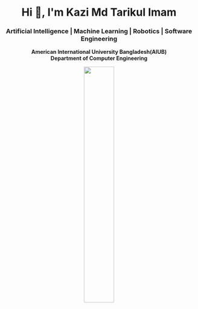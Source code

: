 <h1 align="center">Hi 👋, I'm Kazi Md Tarikul Imam</h1>
<h3 align="center">Artificial Intelligence | Machine Learning | Robotics | Software Engineering </h3>
 
<p align="center"> <b>American International University Bangladesh(AIUB) <b/><br/>
      Department of <b>Computer Engineering</b> </P>
 
<p align="center">
  <img align="center" alt="" width="40%" src="https://profile-counter.glitch.me/Tarikul69/count.svg" />
</p>
 
